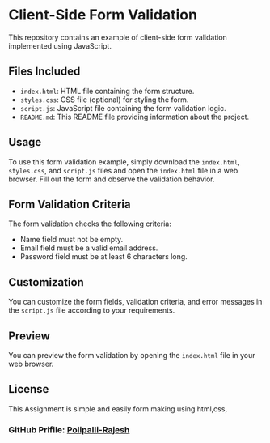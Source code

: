 # Client-Side Form Validation

This repository contains an example of client-side form validation implemented using JavaScript.

## Files Included

- `index.html`: HTML file containing the form structure.
- `styles.css`: CSS file (optional) for styling the form.
- `script.js`: JavaScript file containing the form validation logic.
- `README.md`: This README file providing information about the project.

## Usage

To use this form validation example, simply download the `index.html`, `styles.css`, and `script.js` files and open the `index.html` file in a web browser. Fill out the form and observe the validation behavior.

## Form Validation Criteria

The form validation checks the following criteria:

- Name field must not be empty.
- Email field must be a valid email address.
- Password field must be at least 6 characters long.

## Customization

You can customize the form fields, validation criteria, and error messages in the `script.js` file according to your requirements.

## Preview

You can preview the form validation by opening the `index.html` file in your web browser.

## License

This Assignment is simple and easily form making using html,css,

### GitHub Prifile: [Polipalli-Rajesh](ttps://github.com/rajeshpolipalli)

